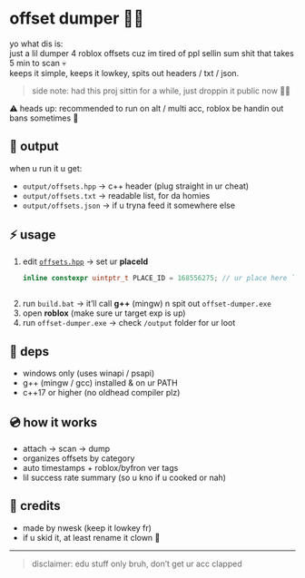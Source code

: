 # offset dumper 🕵️‍♂️

yo what dis is:  
just a lil dumper 4 roblox offsets cuz im tired of ppl sellin sum shit that takes 5 min to scan 💀  
keeps it simple, keeps it lowkey, spits out headers / txt / json.  

> side note: had this proj sittin for a while, just droppin it public now 🤷‍♂️  

⚠️ heads up: recommended to run on alt / multi acc, roblox be handin out bans sometimes 🚫  

## 📂 output
when u run it u get:
- `output/offsets.hpp` → c++ header (plug straight in ur cheat)  
- `output/offsets.txt` → readable list, for da homies  
- `output/offsets.json` → if u tryna feed it somewhere else  

## ⚡ usage
1. edit [`offsets.hpp`](offsets.hpp) → set ur **placeId**  
   ```cpp
   inline constexpr uintptr_t PLACE_ID = 168556275; // ur place here ```
    
2. run `build.bat` → it’ll call **g++** (mingw) n spit out `offset-dumper.exe`
3. open **roblox** (make sure ur target exp is up)
4. run `offset-dumper.exe` → check `/output` folder for ur loot

## 🔧 deps

* windows only (uses winapi / psapi)
* g++ (mingw / gcc) installed & on ur PATH
* c++17 or higher (no oldhead compiler plz)

## 💿 how it works

* attach → scan → dump
* organizes offsets by category
* auto timestamps + roblox/byfron ver tags
* lil success rate summary (so u kno if u cooked or nah)

## 🧩 credits

* made by nwesk (keep it lowkey fr)
* if u skid it, at least rename it clown 🤡

---

> disclaimer: edu stuff only bruh, don’t get ur acc clapped
